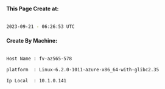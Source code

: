 
   
#### This Page Create at:

```bash

2023-09-21 - 06:26:53 UTC

```

#### Create By Machine:

```bash

Host Name : fv-az565-578

platform  : Linux-6.2.0-1011-azure-x86_64-with-glibc2.35

Ip Local  : 10.1.0.141

```

